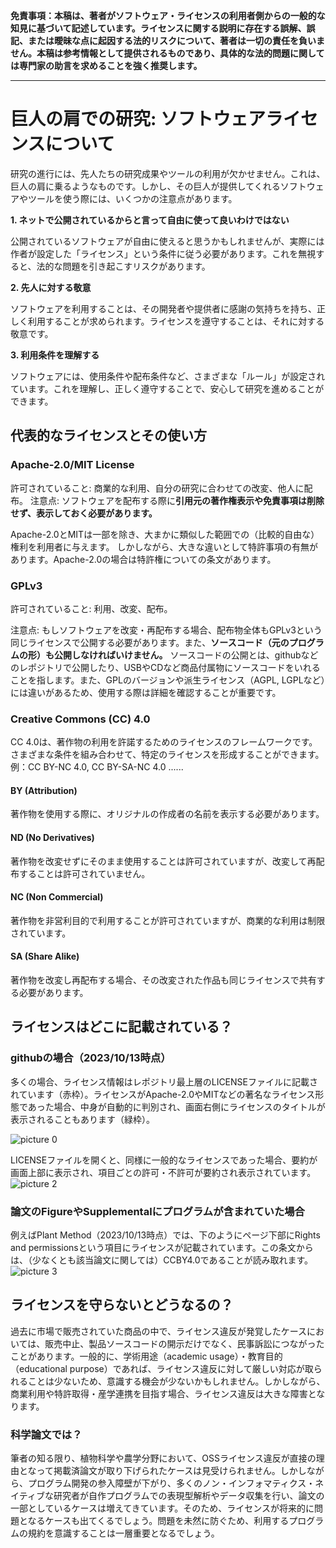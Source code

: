 **免責事項：本稿は、著者がソフトウェア・ライセンスの利用者側からの一般的な知見に基づいて記述しています。ライセンスに関する説明に存在する誤解、誤記、または曖昧な点に起因する法的リスクについて、著者は一切の責任を負いません。本稿は参考情報として提供されるものであり、具体的な法的問題に関しては専門家の助言を求めることを強く推奨します。**

---

# 巨人の肩での研究: ソフトウェアライセンスについて

研究の進行には、先人たちの研究成果やツールの利用が欠かせません。これは、巨人の肩に乗るようなものです。しかし、その巨人が提供してくれるソフトウェアやツールを使う際には、いくつかの注意点があります。

**1. ネットで公開されているからと言って自由に使って良いわけではない**

公開されているソフトウェアが自由に使えると思うかもしれませんが、実際には作者が設定した「ライセンス」という条件に従う必要があります。これを無視すると、法的な問題を引き起こすリスクがあります。

**2. 先人に対する敬意**

ソフトウェアを利用することは、その開発者や提供者に感謝の気持ちを持ち、正しく利用することが求められます。ライセンスを遵守することは、それに対する敬意です。

**3. 利用条件を理解する**

ソフトウェアには、使用条件や配布条件など、さまざまな「ルール」が設定されています。これを理解し、正しく遵守することで、安心して研究を進めることができます。

## 代表的なライセンスとその使い方

### Apache-2.0/MIT License

許可されていること: 商業的な利用、自分の研究に合わせての改変、他人に配布。
注意点: ソフトウェアを配布する際に**引用元の著作権表示や免責事項は削除せず、表示しておく必要があります。**

Apache-2.0とMITは一部を除き、大まかに類似した範囲での（比較的自由な）権利を利用者に与えます。
しかしながら、大きな違いとして特許事項の有無があります。Apache-2.0の場合は特許権についての条文があります。

### GPLv3

許可されていること: 利用、改変、配布。

注意点: もしソフトウェアを改変・再配布する場合、配布物全体もGPLv3という同じライセンスで公開する必要があります。また、**ソースコード（元のプログラムの形）も公開しなければいけません。** ソースコードの公開とは、githubなどのレポジトリで公開したり、USBやCDなど商品付属物にソースコードをいれることを指します。また、GPLのバージョンや派生ライセンス（AGPL, LGPLなど）には違いがあるため、使用する際は詳細を確認することが重要です。

### Creative Commons (CC) 4.0

CC 4.0は、著作物の利用を許諾するためのライセンスのフレームワークです。さまざまな条件を組み合わせて、特定のライセンスを形成することができます。例：CC BY-NC 4.0, CC BY-SA-NC 4.0 ......

#### BY (Attribution)

著作物を使用する際に、オリジナルの作成者の名前を表示する必要があります。

#### ND (No Derivatives)

著作物を改変せずにそのまま使用することは許可されていますが、改変して再配布することは許可されていません。

#### NC (Non Commercial)

著作物を非営利目的で利用することが許可されていますが、商業的な利用は制限されています。

#### SA (Share Alike)

著作物を改変し再配布する場合、その改変された作品も同じライセンスで共有する必要があります。

## ライセンスはどこに記載されている？

### githubの場合（2023/10/13時点）

多くの場合、ライセンス情報はレポジトリ最上層のLICENSEファイルに記載されています（赤枠）。ライセンスがApache-2.0やMITなどの著名なライセンス形態であった場合、中身が自動的に判別され、画面右側にライセンスのタイトルが表示されることもあります（緑枠）。

![picture 0](https://cdn.jsdelivr.net/gh/phytometrics/plant_phenotyping_python@main/assets/db49754f2b137a0f7378c79210c53e034c5708683206252519ae0ba14979aa38.png)

LICENSEファイルを開くと、同様に一般的なライセンスであった場合、要約が画面上部に表示され、項目ごとの許可・不許可が要約され表示されています。
![picture 2](https://cdn.jsdelivr.net/gh/phytometrics/plant_phenotyping_python@main/assets/7905e2357e70b305ff9c5c3f264f14d9b4fdc5c2ce95ad955c73336cc8bb50e2.png)

### 論文のFigureやSupplementalにプログラムが含まれていた場合

例えばPlant Method（2023/10/13時点）では、下のようにページ下部にRights and permissionsという項目にライセンスが記載されています。この条文からは、（少なくとも該当論文に関しては）CCBY4.0であることが読み取れます。
![picture 3](https://cdn.jsdelivr.net/gh/phytometrics/plant_phenotyping_python@main/assets/28b83a2a8c8c42ffe6ca4728bc3048dd71938313ef21f3c78c50c19b5b4ba5cd.png)

## ライセンスを守らないとどうなるの？

過去に市場で販売されていた商品の中で、ライセンス違反が発覚したケースにおいては、販売中止、製品ソースコードの開示だけでなく、民事訴訟につながったことがあります。一般的に、学術用途（academic usage）・教育目的（educational purpose）であれば、ライセンス違反に対して厳しい対応が取られることは少ないため、意識する機会が少ないかもしれません。しかしながら、商業利用や特許取得・産学連携を目指す場合、ライセンス違反は大きな障害となります。

### 科学論文では？

筆者の知る限り、植物科学や農学分野において、OSSライセンス違反が直接の理由となって掲載済論文が取り下げられたケースは見受けられません。しかしながら、プログラム開発の参入障壁が下がり、多くのノン・インフォマティクス・ネイティブな研究者が自作プログラムでの表現型解析やデータ収集を行い、論文の一部としているケースは増えてきています。そのため、ライセンスが将来的に問題となるケースも出てくるでしょう。問題を未然に防ぐため、利用するプログラムの規約を意識することは一層重要となるでしょう。
